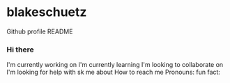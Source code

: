 # blakeschuetz
Github profile README

### Hi there

I'm currently working on
I'm currently learning
I'm looking to collaborate on 
I'm looking for help with
sk me about
How to reach me
Pronouns:
fun fact:
